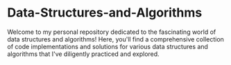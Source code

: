 # Data-Structures-and-Algorithms
Welcome to my personal repository dedicated to the fascinating world of data structures and algorithms! Here, you'll find a comprehensive collection of code implementations and solutions for various data structures and algorithms that I've diligently practiced and explored.
